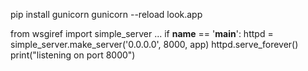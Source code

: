pip install gunicorn
gunicorn --reload look.app


from wsgiref import simple_server
...
if __name__ == '__main__':
    httpd = simple_server.make_server('0.0.0.0', 8000, app)
    httpd.serve_forever()
    print("listening on port 8000")
